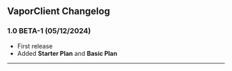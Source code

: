 ## **VaporClient Changelog**

### **1.0 BETA-1 (05/12/2024)**
- First release
- Added **Starter Plan** and **Basic Plan**

---
